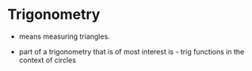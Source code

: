 # Trigonometry

* means measuring triangles.

* part of a trigonometry that is of most interest is - trig functions in the context of circles
